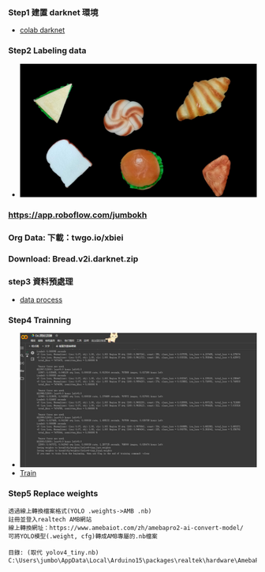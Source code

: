 ### Step1 建置 darknet 環境
* [colab darknet](https://github.com/jumbokh/Computer-Vision/blob/main/notebooks/tiny/01_%E5%BB%BA%E7%AB%8BDarknet%E7%B6%B2%E8%B7%AF.ipynb)
### Step2 Labeling data
* ![bread](https://github.com/jumbokh/Computer-Vision/blob/main/images/1.JPG)
### https://app.roboflow.com/jumbokh
### Org Data: 下載：twgo.io/xbiei
###  Download: Bread.v2i.darknet.zip
### step3 資料預處理
* [data process](https://colab.research.google.com/github/jumbokh/Computer-Vision/blob/main/notebooks/tiny/05_darknet_%E8%B3%87%E6%96%99%E9%A0%90%E8%99%95%E7%90%86.ipynb)
### Step4 Trainning
* ![train YOLO](https://github.com/jumbokh/Computer-Vision/blob/main/images/trainYolo.JPG)
* [Train](https://github.com/jumbokh/Computer-Vision/blob/main/notebooks/tiny/06_%E9%96%8B%E5%A7%8B%E8%A8%93%E7%B7%B4.ipynb)
### Step5 Replace weights
```
透過線上轉換檔案格式(YOLO .weights->AMB .nb)
註冊並登入realtech AMB網站
線上轉換網址：https://www.amebaiot.com/zh/amebapro2-ai-convert-model/
可將YOLO模型(.weight, cfg)轉成AMB專屬的.nb檔案

目錄: (取代 yolov4_tiny.nb)
C:\Users\jumbo\AppData\Local\Arduino15\packages\realtek\hardware\AmebaPro2\4.0.4\variants\common_nn_models
```
